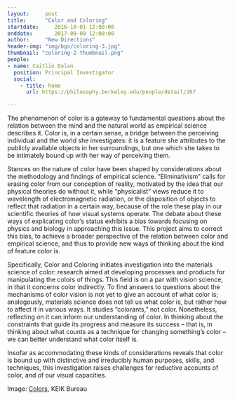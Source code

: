 ```yaml
---
layout:     post
title:      "Color and Coloring"
startdate:     2016-10-01 12:00:00
enddate:       2017-09-09 12:00:00
author:     "New Directions"
header-img: "img/bgs/coloring-3.jpg"
thumbnail: "coloring-2-thumbnail.png"
people:
- name: Caitlin Dolan
  position: Principal Investigator
  social:
    - title: home
      url: https://philosophy.berkeley.edu/people/detail/267

---
```



The phenomenon of color is a gateway to fundamental questions about the relation between the mind and the natural world as empirical science describes it. Color is, in a certain sense, a bridge between the perceiving individual and the world she investigates: it is a feature she attributes to the publicly available objects in her surroundings, but one which she takes to be intimately bound up with her way of perceiving them.

Stances on the nature of color have been shaped by considerations about the methodology and findings of empirical science. “Eliminativism” calls for erasing color from our conception of reality, motivated by the idea that our physical theories do without it, while “physicalist” views reduce it to wavelength of electromagnetic radiation, or the disposition of objects to reflect that radiation in a certain way, because of the role these play in our scientific theories of how visual systems operate. The debate about these ways of explicating color’s status exhibits a bias towards focusing on physics and biology in approaching this issue. This project aims to correct this bias, to achieve a broader perspective of the relation between color and empirical science, and thus to provide new ways of thinking about the kind of feature color is.

Specifically, Color and Coloring initiates investigation into the materials science of color: research aimed at developing processes and products for manipulating the colors of things. This field is on a par with vision science, in that it concerns color indirectly. To find answers to questions about the mechanisms of color vision is not yet to give an account of what color is; analogously, materials science does not tell us what color is, but rather how to affect it in various ways. It studies “colorants,” not color. Nonetheless, reflecting on it can inform our understanding of color. In thinking about the constraints that guide its progress and measure its success – that is, in thinking about what counts as a technique for changing something’s color – we can better understand what color itself is.

Insofar as accommodating these kinds of considerations reveals that color is bound up with distinctive and irreducibly human purposes, skills, and techniques, this investigation raises challenges for reductive accounts of color, and of our visual capacities.

<span class="caption text-muted">Image:
<a href="https://www.flickr.com/photos/keikbureau/8369178231" target="_blank">Colors</a>, KEIK Bureau</span>

